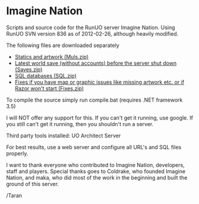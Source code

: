 Imagine Nation
=============

Scripts and source code for the RunUO server Imagine Nation. 
Using RunUO SVN version 836 as of 2012-02-26, although heavily modified.

The following files are downloaded separately
* [Statics and artwork (Muls.zip)](http://in-uo.net/github/Muls.zip)
* [Latest world save (without accounts) before the server shut down (Saves.zip)](http://in-uo.net/github/Saves.zip)
* [SQL databases (SQL.zip)](http://in-uo.net/github/SQL.zip)
* [Fixes if you have map or graphic issues like missing artwork etc. or if Razor won't start (Fixes.zip)](http://in-uo.net/github/Fixes.zip)

To compile the source simply run compile.bat (requires .NET framework 3.5)

I will NOT offer any support for this. If you can't get it running, use google.
If you still can't get it running, then you shouldn't run a server.

Third party tools installed:
UO Architect Server

For best results, use a web server and configure all URL's and SQL files properly.

I want to thank everyone who contributed to Imagine Nation, developers, staff and players.
Special thanks goes to Coldrake, who founded Imagine Nation, and maka, who did most
of the work in the beginning and built the ground of this server.

/Taran
